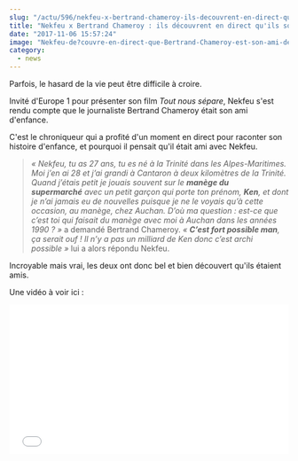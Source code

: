 ```yaml
--- 
slug: "/actu/596/nekfeu-x-bertrand-chameroy-ils-decouvrent-en-direct-qu-ils-sont-amis-d-enfance"
title: "Nekfeu x Bertrand Chameroy : ils découvrent en direct qu'ils sont amis d'enfance !"
date: "2017-11-06 15:57:24"
image: "Nekfeu-de?couvre-en-direct-que-Bertrand-Chameroy-est-son-ami-denfance-1000.jpg"
category:
  - news
---
```

<p>Parfois, le hasard de la vie peut être difficile à croire.</p>

<p>Invité d'Europe 1 pour présenter son film <em>Tout nous sépare</em>, Nekfeu s'est rendu compte que le journaliste Bertrand Chameroy était son ami d'enfance.</p>

<p>C'est le chroniqueur qui a profité d'un moment en direct pour raconter son histoire d'enfance, et pourquoi il pensait qu'il était ami avec Nekfeu.</p>

<blockquote>
<p><em>« Nekfeu, tu as 27 ans, tu es né à la Trinité dans les Alpes-Maritimes. Moi j’en ai 28 et j’ai grandi à Cantaron à deux kilomètres de la Trinité. Quand j’étais petit je jouais souvent sur le <strong>manège du supermarché</strong> avec un petit garçon qui porte ton prénom, <strong>Ken</strong>, et dont je n’ai jamais eu de nouvelles puisque je ne le voyais qu’à cette occasion, au manège, chez Auchan. D’où ma question : est-ce que c’est toi qui faisait du manège avec moi à Auchan dans les années 1990 ? »</em> a demandé Bertrand Chameroy. <em>« <strong>C’est fort possible man</strong>, ça serait ouf ! Il n’y a pas un milliard de Ken donc c’est archi possible »</em> lui a alors répondu Nekfeu.</p>
</blockquote>

<p>Incroyable mais vrai, les deux ont donc bel et bien découvert qu'ils étaient amis.</p>

<p>Une vidéo à voir ici :</p>

<iframe frameborder="0" width="100%" height="270" src="//www.dailymotion.com/embed/video/x67czrz" allowfullscreen=""></iframe>
